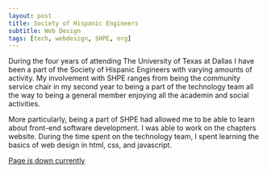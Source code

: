 ```yaml
---
layout: post
title: Society of Hispanic Engineers 
subtitle: Web Design
tags: [tech, webdesign, SHPE, org]
---
```


During the four years of attending The University of Texas at Dallas I have been a part of the Society of Hispanic Engineers with varying amounts of activity. My involvement with SHPE ranges from being the community service chair in my second year to being a part of the technology team all the way to being a general member enjoying all the academin and social activities.  

More particularly, being a part of SHPE had allowed me to be able to learn about front-end software development. I was able to work on the chapters website. During the time spent on the technology team, I spent learning the basics of web design in html, css, and javascript. 

[Page is down currently](https://www.shpeUTD.org)
